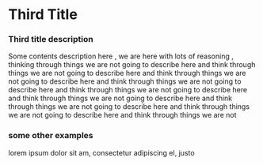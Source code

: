 
# Third Title

### Third title description
Some contents description here , we are here with lots of reasoning , thinking through things we are not going to describe here and think through things we are not going to describe here and think through things we are not going to describe here and think through things we are not going to describe here and think through things we are not going to describe here and think    through things we are not going to describe here and think through things we are not   going to describe here and think through things we are not going to describe here and think through things we are not

### some other examples
lorem ipsum dolor sit am, consectetur adipiscing el, justo